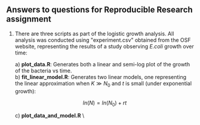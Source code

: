 ## Answers to questions for Reproducible Research assignment

1) There are three scripts as part of the logistic growth analysis. All analysis was conducted using "experiment.csv" obtained from the OSF website, representing the results of a study observing *E.coli* growth over time:

   a) **plot_data.R**: Generates both a linear and semi-log plot of the growth of the bacteria vs time.   \
   b) **fit_linear_model.R**: Generates two linear models, one representing the linear approximation when $` K \gg N_0 `$ and $`t`$ is small (under exponential growth):  
   ```math
   \begin{equation}
   ln(N) = ln(N_0) + rt
   \end{equation}
   ```
   c) **plot_data_and_model.R** \
   
